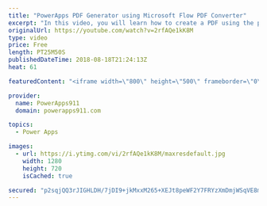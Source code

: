 ```yaml
---
title: "PowerApps PDF Generator using Microsoft Flow PDF Converter"
excerpt: "In this video, you will learn how to create a PDF using the power of PowerApps, Flow, and OneDrive. We walk through everything from generating the HTML, to filling in the variables, adding Flow actions, and finally sending content from PowerApps to the PDF. Very cool.  John Liu's original blog post on"
originalUrl: https://youtube.com/watch?v=2rfAQe1kK8M
type: video
price: Free
length: PT25M50S
publishedDateTime: 2018-08-18T21:24:13Z
heat: 61

featuredContent: "<iframe width=\"800\" height=\"500\" frameborder=\"0\" src=\"https://www.youtube.com/embed/2rfAQe1kK8M\" allow=\"accelerometer; autoplay; encrypted-media; gyroscope; picture-in-picture\" allowfullscreen></iframe>"

provider:
  name: PowerApps911
  domain: powerapps911.com

topics:
  - Power Apps

images:
  - url: https://i.ytimg.com/vi/2rfAQe1kK8M/maxresdefault.jpg
    width: 1280
    height: 720
    isCached: true

secured: "p2sqjQQ3rJIGHLDH/7jDI9+jkMxxM265+XEJt8peWF2Y7FRYzXmDmjWSqVE8mDYLlcYvbYwBtl33QU77VF03VOJ9C+UxyuVfhjFMHjYIa8U37o23jht8REK3JTD1E7fZUCB67hi0oQEafmvR9G7SG3JYLtKHmPc6tXGOlLP5DbV6a4TAZVQ3X2Sau/uhZrlpwdpH7HgJ7sTtSbJlNOVFh2YJzLYvae+ZsQvrLYp0CmSiKdPiwx6NnGnVnqYA0MxNtnKxkdZTMCDU467q9dGytEZ5DE6z/5rXoVo0oef3iNn/+N3nBub6jbrXC93jJ5ACIleUb9YEdZsG6A8v36Pbru0XtZqRNLb+nmnMS6aV9KxVRNKlg+9T3UVyCajEIFiuHMYgpWhOup3Rk9Q1Zp13xNYDzJI0TQdz22yN12DG3c0=;bNVVGBwKNWPXs2MsLhpCDw=="
---
```



